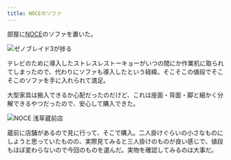 ```yaml
---
title: NOCEのソファ
---
```

部屋に[NOCE](https://www.noce.co.jp/)のソファを置いた。

![](https://lh3.googleusercontent.com/docs/AG8NV2bfy6z1P5ec-AE2EFQe61YsRV3A98r9LIO76jnDXQ964YX4GtTWm9_qocKmuZua0IAdQ_DL7tlwClcL0FP5ocjf5k9vz6UmpQYiv4eSs_KwoG75qAzx_OdgwZ7irF1HpISAfXO5nPuXm4D51OxS1uG5RzDFAMaP9NHeQkWoFB9tlzV9HhyprQN7-_XpG8Sv02KUcaLC2io21fYN0AOszzKV2YSPyTnrXvZFq2Xlzw8-3HDyD47ugbqIouwYnDPV5u511tpDlO3f77Gs7MPLCHUhmqbRIqV8T0MDmFnKcx2pafIHbgu3EBNL_D7_lNHmNWZxRdzJRQJf8rhTSYk6xZHSCDwkbARbh0Vh7YNoOc_g9hOKcPPNlA2EftqGyemDdA_o9VaW5yySXvOo0_dxYOX5iKepPhudjFaUyFzvEMx5vg5NwMrDymYc4rOgk3R8CHQuiwcJqC1j4C8-opS_I080k76Av7-WHmWtC2naeBm_TK9wpZKsIS9n5dfInRUsNZGlv7kAFV9-IK1pLI-Z4cDfrd3pWJAwevOTtWhlysQB0p7B6hlfJyQtedhzDlrBaTILi0KcUZdEtuoLTPCzFXcfDqU4LR4XNM0ehr1re807fTVDg2xuTY-5j8gCxeocI4RCyjKZupAixNzZG-TOlbslNahvASdbQxKzlePATrcZztoBSiaNMwjDs89fhEWu7B-3rLT01ZDRq4ikq6KflKiO1S_Sq_NH8lj0ZpcWyObFspHM0Zmeuek8R71WtdcBA8TVQB-4sQjBY6TYfmzYlxf3jSH_kRay0MqUqpJFdm9PlEW7uzWLF2fGHcr8FfVYnHxfXsE75yX2HHV9NWUcI_ymhH27RfeC3HxfGju6pbpKKiie9xW4bhqgANYOLExF9ScYa9ZTI2gSCECArMWtMem63CxC2AgLftxIJNBW4jy_f3Xp0MoDAc085d4ip3338kKtT-09qxz-5uWHyyNDrHUw6AZXV_BkcEIEFtm0RlAloTArRHZm_PMqZcZ7XtgWQ5tzpa_iDAM_V7NJZaDVE8yT6mb0SGBnAn2Zk01DZlIzHqhUOaBRTF1MjrbMQxgthYblYohebY1YFBnWQnmsCS68QqfsTRJtXzr0SZyNZmsYI3Gs3Euk3efCJo7ULHFK6B0VB9STKsiWL1Ibm1lad0fYPeBBfdYkKF_22Uo6YCMCSOM-Gg0SQJax8jAoUipB8znfSOw4fd8E8aIlinzItzvkzJuUhUXCERs40yqf43sDxQMJmg "ゼノブレイド3が捗る")

テレビのために導入したストレスレストーキョーがいつの間にか作業机に取られてしまったので、代わりにソファも導入したという経緯。そこそこの値段でそこそこのソファを手に入れられて満足。

大型家具は搬入できるか心配だったのだけど、これは座面・背面・脚と細かく分解できるやつだったので、安心して購入できた。

![](https://lh3.googleusercontent.com/docs/AG8NV2ZnjhARGqO23udzz-69rjj4CKDzb2gG5zXYdqMaQ4NxJSroVKN5VsWVJ4LOZLXjejKu-AXHFJMfpD7sRk8CY40O9hnduJDaWTjGEj65HZNBNmfbt6vPjMDug0U58-r0VpQM6SU5Xcz3-DXQKDmgPaJ_iTys-yZzPOtDNrs-qTAmO7d3KQTLOfXVq02QIIYxb1L1M1zsb8VFo2lZJfMvOXlf2WbnKEemgevmEiMD15WT70NO9h5AnTfn-xS-7Xsi99eGrxqMtdZ-oMFfxUd0Xf45TnUKX0sN0gDp2X9DPzaS9nVyhK9tddTviM9lmNlNKJda6UBTLyBkUazMVb75bJeGKoYqCIZ6EtIZa4WKKrlOjaZoXuk2d_EDAvlH_jJAg3Q0I8XfcHrbzT90eC-6BM_MfqIypxAonXQ5fjvYRI1zMmKchyO44sNb8O-Z5AWC8Q2awkm4rNKzTb_--KyDY4Epr6FqNER_WARo9TRp3PomZ3VBkBRE7UZq7RtPB8zL1RdMGivgmS5FeUCyw3GtbelaV1Qr3qWTXR_5kj9AXk8tR24jKIIICMFhZMiLAKS9Z_C_JbcaNEfAp4Fsf6kxc-sMXtG9TkmauQBOOnyOvXsx-kvzf2-tmLDdE0_Uu8NXyUWWhqfs7_GmNw0tDpxWhDdp2jXLiwCqPKRuNZmYEKNM25B3VZNNVTf8IML23YKjJ3QCJY4aEhmym6AdtUm3IZWDnI2hww-ffW3d0IPUtdVCKcgDzZ5UGPIFls2O_w7YZfFq1gIwvCqCx4M9duWb7sR_zUzDqzWt3RxCZYpdLY1PpInx-xVRqGJ4C5Ov3_efMQlaVM4dmPpziOuUVcMJ9XYSYl2hZ7JPuabjzeCxFeoLK1Xw5Ai1bE_qcL1iXp4554TYK69AjLBQBUzqw_rVW_VY0U52JUbheLBV26oCC7xbWoH23umXiUKAZhzW1krnv_f2EsWU3_avb9st9Fq3oyMC_GtHQZU1_iXcOF_zjvXStp-4EHHVpX2Y5sjkAaybQ5WZIwYIZHSagBQO8VXbYJoQDf9ExXxizi6UrnjqeIR23IdkXDDBGsiAtLKJjhj4fHIyTaHgEMOZBfINuVtMaqwTQYHga9nilcSuGRMxcR-yMWHQxZQ6WJ4RL2GxzBL_rlTK95LsdKJyG5N_twgKx-cIgQvY2owY5swoLlAOyeMZZfaN28vCACVE-oUYBzOF0t23HZoOw-AalQOZkBmTLLTKnW_v9uzNppNeRt4lpUx0Y5g34A "NOCE 浅草蔵前店")

蔵前に店舗があるので見に行って、そこで購入。二人掛けぐらいの小さなものにしようと思っていたものの、実際見てみると三人掛けのものが良い感じで、値段もほぼ変わらないので今回のものを選んだ。実物を確認してみるのは大事だ。
